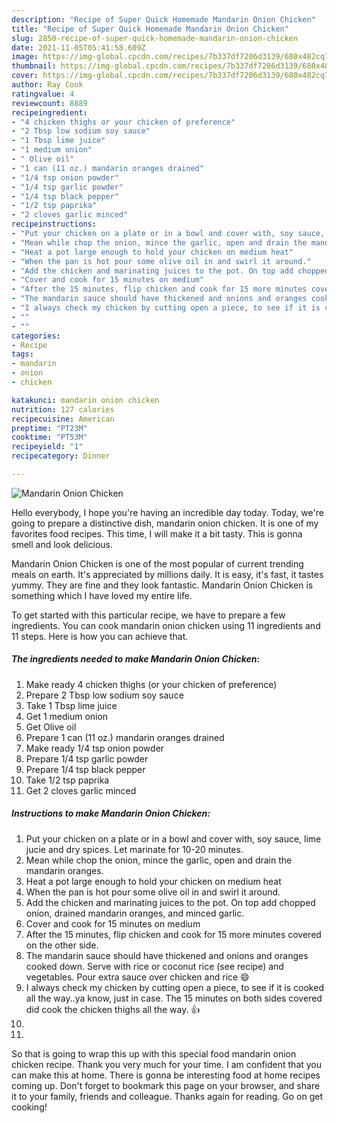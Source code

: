 ```yaml
---
description: "Recipe of Super Quick Homemade Mandarin Onion Chicken"
title: "Recipe of Super Quick Homemade Mandarin Onion Chicken"
slug: 2850-recipe-of-super-quick-homemade-mandarin-onion-chicken
date: 2021-11-05T05:41:58.609Z
image: https://img-global.cpcdn.com/recipes/7b337df7206d3139/680x482cq70/mandarin-onion-chicken-recipe-main-photo.jpg
thumbnail: https://img-global.cpcdn.com/recipes/7b337df7206d3139/680x482cq70/mandarin-onion-chicken-recipe-main-photo.jpg
cover: https://img-global.cpcdn.com/recipes/7b337df7206d3139/680x482cq70/mandarin-onion-chicken-recipe-main-photo.jpg
author: Ray Cook
ratingvalue: 4
reviewcount: 8889
recipeingredient:
- "4 chicken thighs or your chicken of preference"
- "2 Tbsp low sodium soy sauce"
- "1 Tbsp lime juice"
- "1 medium onion"
- " Olive oil"
- "1 can (11 oz.) mandarin oranges drained"
- "1/4 tsp onion powder"
- "1/4 tsp garlic powder"
- "1/4 tsp black pepper"
- "1/2 tsp paprika"
- "2 cloves garlic minced"
recipeinstructions:
- "Put your chicken on a plate or in a bowl and cover with, soy sauce, lime jucie and dry spices. Let marinate for 10-20 minutes."
- "Mean while chop the onion, mince the garlic, open and drain the mandarin oranges."
- "Heat a pot large enough to hold your chicken on medium heat"
- "When the pan is hot pour some olive oil in and swirl it around."
- "Add the chicken and marinating juices to the pot. On top add chopped onion, drained mandarin oranges, and minced garlic."
- "Cover and cook for 15 minutes on medium"
- "After the 15 minutes, flip chicken and cook for 15 more minutes covered on the other side."
- "The mandarin sauce should have thickened and onions and oranges cooked down. Serve with rice or coconut rice (see recipe) and vegetables. Pour extra sauce over chicken and rice 😄"
- "I always check my chicken by cutting open a piece, to see if it is cooked all the way..ya know, just in case. The 15 minutes on both sides covered did cook the chicken thighs all the way. 👍"
- ""
- ""
categories:
- Recipe
tags:
- mandarin
- onion
- chicken

katakunci: mandarin onion chicken 
nutrition: 127 calories
recipecuisine: American
preptime: "PT23M"
cooktime: "PT53M"
recipeyield: "1"
recipecategory: Dinner

---
```



![Mandarin Onion Chicken](https://img-global.cpcdn.com/recipes/7b337df7206d3139/680x482cq70/mandarin-onion-chicken-recipe-main-photo.jpg)

Hello everybody, I hope you're having an incredible day today. Today, we're going to prepare a distinctive dish, mandarin onion chicken. It is one of my favorites food recipes. This time, I will make it a bit tasty. This is gonna smell and look delicious.

Mandarin Onion Chicken is one of the most popular of current trending meals on earth. It's appreciated by millions daily. It is easy, it's fast, it tastes yummy. They are fine and they look fantastic. Mandarin Onion Chicken is something which I have loved my entire life.




To get started with this particular recipe, we have to prepare a few ingredients. You can cook mandarin onion chicken using 11 ingredients and 11 steps. Here is how you can achieve that.

<!--inarticleads1-->

##### The ingredients needed to make Mandarin Onion Chicken:

1. Make ready 4 chicken thighs (or your chicken of preference)
1. Prepare 2 Tbsp low sodium soy sauce
1. Take 1 Tbsp lime juice
1. Get 1 medium onion
1. Get  Olive oil
1. Prepare 1 can (11 oz.) mandarin oranges drained
1. Make ready 1/4 tsp onion powder
1. Prepare 1/4 tsp garlic powder
1. Prepare 1/4 tsp black pepper
1. Take 1/2 tsp paprika
1. Get 2 cloves garlic minced




<!--inarticleads2-->

##### Instructions to make Mandarin Onion Chicken:

1. Put your chicken on a plate or in a bowl and cover with, soy sauce, lime jucie and dry spices. Let marinate for 10-20 minutes.
1. Mean while chop the onion, mince the garlic, open and drain the mandarin oranges.
1. Heat a pot large enough to hold your chicken on medium heat
1. When the pan is hot pour some olive oil in and swirl it around.
1. Add the chicken and marinating juices to the pot. On top add chopped onion, drained mandarin oranges, and minced garlic.
1. Cover and cook for 15 minutes on medium
1. After the 15 minutes, flip chicken and cook for 15 more minutes covered on the other side.
1. The mandarin sauce should have thickened and onions and oranges cooked down. Serve with rice or coconut rice (see recipe) and vegetables. Pour extra sauce over chicken and rice 😄
1. I always check my chicken by cutting open a piece, to see if it is cooked all the way..ya know, just in case. The 15 minutes on both sides covered did cook the chicken thighs all the way. 👍
1. 
1. 




So that is going to wrap this up with this special food mandarin onion chicken recipe. Thank you very much for your time. I am confident that you can make this at home. There is gonna be interesting food at home recipes coming up. Don't forget to bookmark this page on your browser, and share it to your family, friends and colleague. Thanks again for reading. Go on get cooking!
